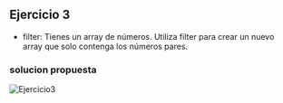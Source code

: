 ## Ejercicio 3

* filter: Tienes un array de números. Utiliza filter para crear un nuevo array que solo contenga los números pares.

### solucion propuesta

![Ejercicio3](https://github.com/Luiso-o/Ejercicio-S2.1-Javascript-I/assets/128043647/65c7dce9-7a1c-4058-88da-ae55a2554b66)

